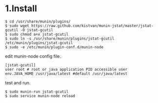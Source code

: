 # 1.Install

    $ cd /usr/share/munin/plugins/
    $ sudo wget https://raw.github.com/kistvan/munin-jstat/master/jstat-gcutil -O jstat-gcutil
    $ sudo chmod a+x jstat-gcutil
    $ sudo ln -s /usr/share/munin/plugins/jstat-gcutil /etc/munin/plugins/jstat-gcutil
    $ sudo -e /etc/munin/plugin-conf.d/munin-node

edit munin-node config file.

    [jstat-gcutil]
    user root # root or java application PID accessible user
    env.JAVA_HOME /usr/java/latest #default /usr/java/latest

test and run.

    $ sudo munin-run jstat-gcutil
    $ sudo service munin-node reload

